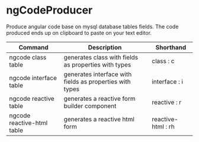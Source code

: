 # ngCodeProducer

Produce angular code base on mysql database tables fields.
The code produced ends up on clipboard to paste on your text editor.

| Command                    | Description                                              | Shorthand          |
| -------------------------- | -------------------------------------------------------- | ------------------ |
| ngcode class table         | generates class with fields as properties with types     | class : c          |
| ngcode interface table     | generates interface with fields as properties with types | interface : i      |
| ngcode reactive table      | generates a reactive form builder component              | reactive : r       |
| ngcode reactive-html table | generates a reactive html form                           | reactive-html : rh |
